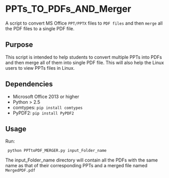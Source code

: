 # PPTs_TO_PDFs_AND_Merger
A script to convert MS Office `PPT/PPTX` files to `PDF files` and then `merge` all the PDF files to a single PDF file.

## Purpose
This script is intended to help students to convert multiple PPTs into PDFs and then merge all of them into single PDF file. This will also help the Linux users to view PPTs files in Linux.

## Dependencies
- Microsoft Office 2013 or higher
- Python > 2.5
- comtypes: `pip install comtypes`
- PyPDF2: `pip install PyPDF2`

## Usage
Run:

     python PPTtoPDF_MERGER.py input_Folder_name
 
The input_Folder_name directory will contain all the PDFs with the same name as that of their corresponding PPTs and a merged file named `MergedPDF.pdf`
